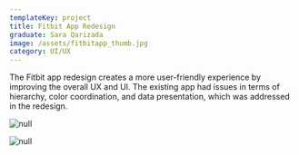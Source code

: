 ```yaml
---
templateKey: project
title: Fitbit App Redesign
graduate: Sara Qarizada
image: /assets/fitbitapp_thumb.jpg
category: UI/UX
---
```

The Fitbit app redesign creates a more user-friendly experience by improving the overall UX and UI. The existing app had issues in terms of hierarchy, color coordination, and data presentation, which was addressed in the redesign.

![null](/assets/fitbitapp_redesign_1.jpg)

![null](/assets/fitbitapp_redesign_2.jpg)
